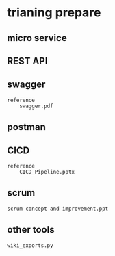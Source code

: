 # trianing prepare

## micro service

## REST API

## swagger
    reference
        swagger.pdf

## postman

## CICD
    reference
        CICD_Pipeline.pptx

## scrum 
    scrum concept and improvement.ppt

## other tools
    wiki_exports.py